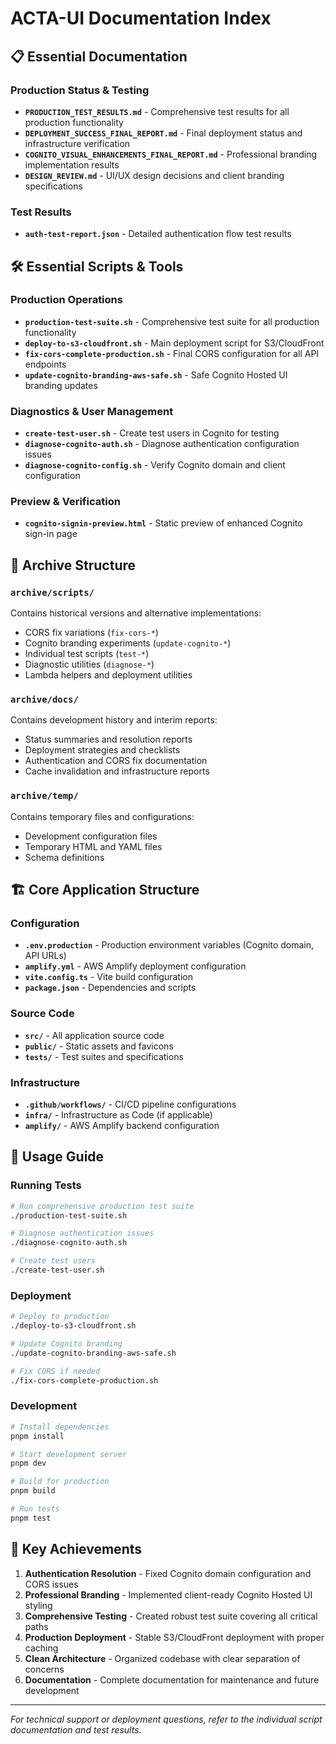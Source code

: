 # ACTA-UI Documentation Index

## 📋 **Essential Documentation**

### Production Status & Testing

- **`PRODUCTION_TEST_RESULTS.md`** - Comprehensive test results for all production functionality
- **`DEPLOYMENT_SUCCESS_FINAL_REPORT.md`** - Final deployment status and infrastructure verification
- **`COGNITO_VISUAL_ENHANCEMENTS_FINAL_REPORT.md`** - Professional branding implementation results
- **`DESIGN_REVIEW.md`** - UI/UX design decisions and client branding specifications

### Test Results

- **`auth-test-report.json`** - Detailed authentication flow test results

## 🛠️ **Essential Scripts & Tools**

### Production Operations

- **`production-test-suite.sh`** - Comprehensive test suite for all production functionality
- **`deploy-to-s3-cloudfront.sh`** - Main deployment script for S3/CloudFront
- **`fix-cors-complete-production.sh`** - Final CORS configuration for all API endpoints
- **`update-cognito-branding-aws-safe.sh`** - Safe Cognito Hosted UI branding updates

### Diagnostics & User Management

- **`create-test-user.sh`** - Create test users in Cognito for testing
- **`diagnose-cognito-auth.sh`** - Diagnose authentication configuration issues
- **`diagnose-cognito-config.sh`** - Verify Cognito domain and client configuration

### Preview & Verification

- **`cognito-signin-preview.html`** - Static preview of enhanced Cognito sign-in page

## 📁 **Archive Structure**

### `archive/scripts/`

Contains historical versions and alternative implementations:

- CORS fix variations (`fix-cors-*`)
- Cognito branding experiments (`update-cognito-*`)
- Individual test scripts (`test-*`)
- Diagnostic utilities (`diagnose-*`)
- Lambda helpers and deployment utilities

### `archive/docs/`

Contains development history and interim reports:

- Status summaries and resolution reports
- Deployment strategies and checklists
- Authentication and CORS fix documentation
- Cache invalidation and infrastructure reports

### `archive/temp/`

Contains temporary files and configurations:

- Development configuration files
- Temporary HTML and YAML files
- Schema definitions

## 🏗️ **Core Application Structure**

### Configuration

- **`.env.production`** - Production environment variables (Cognito domain, API URLs)
- **`amplify.yml`** - AWS Amplify deployment configuration
- **`vite.config.ts`** - Vite build configuration
- **`package.json`** - Dependencies and scripts

### Source Code

- **`src/`** - All application source code
- **`public/`** - Static assets and favicons
- **`tests/`** - Test suites and specifications

### Infrastructure

- **`.github/workflows/`** - CI/CD pipeline configurations
- **`infra/`** - Infrastructure as Code (if applicable)
- **`amplify/`** - AWS Amplify backend configuration

## 📝 **Usage Guide**

### Running Tests

```bash
# Run comprehensive production test suite
./production-test-suite.sh

# Diagnose authentication issues
./diagnose-cognito-auth.sh

# Create test users
./create-test-user.sh
```

### Deployment

```bash
# Deploy to production
./deploy-to-s3-cloudfront.sh

# Update Cognito branding
./update-cognito-branding-aws-safe.sh

# Fix CORS if needed
./fix-cors-complete-production.sh
```

### Development

```bash
# Install dependencies
pnpm install

# Start development server
pnpm dev

# Build for production
pnpm build

# Run tests
pnpm test
```

## 🎯 **Key Achievements**

1. **Authentication Resolution** - Fixed Cognito domain configuration and CORS issues
2. **Professional Branding** - Implemented client-ready Cognito Hosted UI styling
3. **Comprehensive Testing** - Created robust test suite covering all critical paths
4. **Production Deployment** - Stable S3/CloudFront deployment with proper caching
5. **Clean Architecture** - Organized codebase with clear separation of concerns
6. **Documentation** - Complete documentation for maintenance and future development

---

_For technical support or deployment questions, refer to the individual script documentation and test results._
